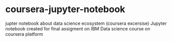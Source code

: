 # coursera-jupyter-notebook
jupter notebook about data science ecosystem (coursera excersise)
Jupyter notebook created for final assigment on IBM Data science course on coursera platform
